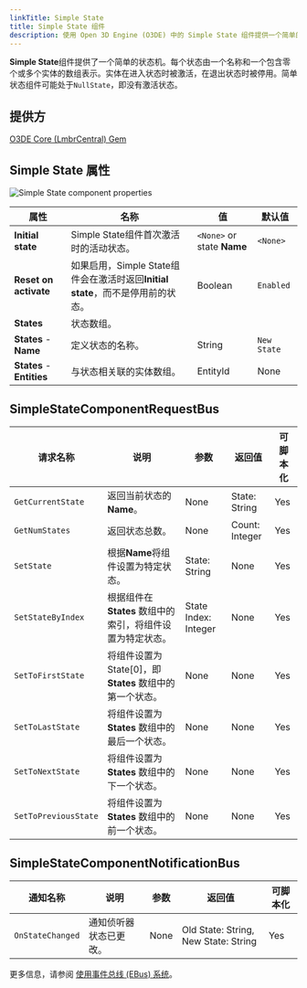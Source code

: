 ```yaml
---
linkTitle: Simple State
title: Simple State 组件
description: 使用 Open 3D Engine (O3DE) 中的 Simple State 组件提供一个简单的状态机。
---
```


**Simple State**组件提供了一个简单的状态机。每个状态由一个名称和一个包含零个或多个实体的数组表示。实体在进入状态时被激活，在退出状态时被停用。简单状态组件可能处于`NullState`，即没有激活状态。

## 提供方

[O3DE Core (LmbrCentral) Gem](/docs/user-guide/gems/reference/o3de-core)

## Simple State 属性

![Simple State component properties](/images/user-guide/components/reference/gameplay/simple-state-component.png)

| 属性 | 名称 | 值 | 默认值 |
|-|-|-|-|
| **Initial state** | Simple State组件首次激活时的活动状态。 | `<None>` or state **Name** | `<None>` |
| **Reset on activate** | 如果启用，Simple State组件会在激活时返回**Initial state**，而不是停用前的状态。 | Boolean | `Enabled` |
| **States** | 状态数组。 |  |  |
| **States** - **Name** | 定义状态的名称。 | String | `New State` |
| **States** - **Entities** | 与状态相关联的实体数组。 | EntityId | None |

## SimpleStateComponentRequestBus

| 请求名称 | 说明 | 参数 | 返回值 | 可脚本化 |
|-|-|-|-|-|
| `GetCurrentState` | 返回当前状态的**Name**。 | None | State: String | Yes |
| `GetNumStates` | 返回状态总数。 | None | Count: Integer | Yes |
| `SetState` | 根据**Name**将组件设置为特定状态。 | State: String | None | Yes |
| `SetStateByIndex` | 根据组件在 **States** 数组中的索引，将组件设置为特定状态。 | State Index: Integer | None | Yes |
| `SetToFirstState` | 将组件设置为 State[0]，即 **States** 数组中的第一个状态。 | None | None | Yes |
| `SetToLastState` | 将组件设置为 **States** 数组中的最后一个状态。 | None | None | Yes |
| `SetToNextState` | 将组件设置为 **States** 数组中的下一个状态。 | None | None | Yes |
| `SetToPreviousState` | 将组件设置为 **States** 数组中的前一个状态。 | None | None | Yes |


## SimpleStateComponentNotificationBus

| 通知名称 | 说明 | 参数 | 返回值 | 可脚本化 |
|-|-|-|-|-|
| `OnStateChanged` | 通知侦听器状态已更改。 | None | Old State: String, New State: String | Yes |

更多信息，请参阅 [使用事件总线 (EBus) 系统](/docs/user-guide/programming/messaging/ebus/)。
